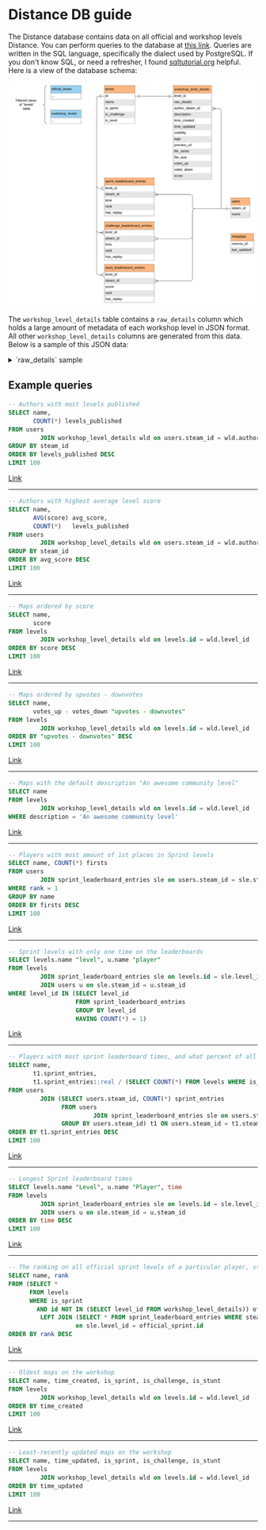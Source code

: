 # Distance DB guide

The Distance database contains data on all official and workshop levels Distance. You can perform queries to the database at [this link](https://distance-db-sql.seekr.pw/). Queries are written in the SQL language, specifically the dialect used by PostgreSQL. If you don't know SQL, or need a refresher, I found [sqltutorial.org](https://www.sqltutorial.org/) helpful. Here is a view of the database schema:

![](schema.svg)

The `workshop_level_details` table contains a `raw_details` column which holds a large amount of metadata of each workshop level in JSON format. All other `workshop_level_details` columns are generated from this data. Below is a sample of this JSON data:

<details>
<summary>`raw_details` sample</summary>

```json
{
  "result": 1,
  "publishedfileid": "3274152841",
  "creator": "76561198314429818",
  "creator_appid": 233610,
  "consumer_appid": 233610,
  "consumer_shortcutid": 0,
  "filename": "cl06 end to a violent heart.bytes",
  "file_size": "772518",
  "preview_file_size": "438069",
  "file_url": "https://steamusercontent-a.akamaihd.net/ugc/2455105898804613920/FF93C0C046CE59648198DD647C993ABF5E793B8D/",
  "preview_url": "https://steamuserimages-a.akamaihd.net/ugc/2455105898804614047/9276AC84466FA91F42A6A1104F3905EA6E49F977/",
  "url": "",
  "hcontent_file": "2455105898804613920",
  "hcontent_preview": "2455105898804614047",
  "title": "CL06 End To A Violent Heart",
  "file_description": "You're inside the tower. Flight through the guardian, avoid all obstacles and reach to the Core to end this mess!",
  "time_created": 1719183533,
  "time_updated": 1719183533,
  "visibility": 0,
  "flags": 1536,
  "workshop_file": false,
  "workshop_accepted": false,
  "show_subscribe_all": false,
  "num_comments_public": 0,
  "banned": false,
  "ban_reason": "",
  "banner": "76561197960265728",
  "can_be_deleted": true,
  "app_name": "Distance",
  "file_type": 0,
  "can_subscribe": true,
  "subscriptions": 3,
  "favorited": 0,
  "followers": 0,
  "lifetime_subscriptions": 3,
  "lifetime_favorited": 0,
  "lifetime_followers": 0,
  "lifetime_playtime": "74",
  "lifetime_playtime_sessions": "1",
  "views": 1,
  "num_children": 0,
  "num_reports": 0,
  "tags": [
    {
      "tag": "level",
      "display_name": "level"
    },
    {
      "tag": "Sprint",
      "display_name": "Sprint"
    },
    {
      "tag": "Advanced",
      "display_name": "Advanced"
    }
  ],
  "vote_data": {
    "score": 0,
    "votes_up": 0,
    "votes_down": 0
  },
  "language": 0,
  "maybe_inappropriate_sex": false,
  "maybe_inappropriate_violence": false,
  "revision_change_number": "5",
  "revision": 1,
  "ban_text_check_result": 5
}
```

</details>

## Example queries

```sql
-- Authors with most levels published
SELECT name,
       COUNT(*) levels_published
FROM users
         JOIN workshop_level_details wld on users.steam_id = wld.author_steam_id
GROUP BY steam_id
ORDER BY levels_published DESC
LIMIT 100
```

[Link](<https://distance-db-sql.seekr.pw/?query=--%20Authors%20with%20most%20levels%20published%0ASELECT%20name%2C%0A%20%20%20%20%20%20%20COUNT(*)%20levels_published%0AFROM%20users%0A%20%20%20%20%20%20%20%20%20JOIN%20workshop_level_details%20wld%20on%20users.steam_id%20%3D%20wld.author_steam_id%0AGROUP%20BY%20steam_id%0AORDER%20BY%20levels_published%20DESC%0ALIMIT%20100>)

---

```sql
-- Authors with highest average level score
SELECT name,
       AVG(score) avg_score,
       COUNT(*)   levels_published
FROM users
         JOIN workshop_level_details wld on users.steam_id = wld.author_steam_id
GROUP BY steam_id
ORDER BY avg_score DESC
LIMIT 100
```

[Link](<https://distance-db-sql.seekr.pw/?query=--%20Authors%20with%20highest%20average%20level%20score%0ASELECT%20name%2C%0A%20%20%20%20%20%20%20AVG(score)%20avg_score%2C%0A%20%20%20%20%20%20%20COUNT(*)%20%20%20levels_published%0AFROM%20users%0A%20%20%20%20%20%20%20%20%20JOIN%20workshop_level_details%20wld%20on%20users.steam_id%20%3D%20wld.author_steam_id%0AGROUP%20BY%20steam_id%0AORDER%20BY%20avg_score%20DESC%0ALIMIT%20100>)

---

```sql
-- Maps ordered by score
SELECT name,
       score
FROM levels
         JOIN workshop_level_details wld on levels.id = wld.level_id
ORDER BY score DESC
LIMIT 100
```

[Link](https://distance-db-sql.seekr.pw/?query=--%20Maps%20ordered%20by%20score%0ASELECT%20name%2C%0A%20%20%20%20%20%20%20score%0AFROM%20levels%0A%20%20%20%20%20%20%20%20%20JOIN%20workshop_level_details%20wld%20on%20levels.id%20%3D%20wld.level_id%0AORDER%20BY%20score%20DESC%0ALIMIT%20100)

---

```sql
-- Maps ordered by upvotes - downvotes
SELECT name,
       votes_up - votes_down "upvotes - downvotes"
FROM levels
         JOIN workshop_level_details wld on levels.id = wld.level_id
ORDER BY "upvotes - downvotes" DESC
LIMIT 100
```

[Link](https://distance-db-sql.seekr.pw/?query=--%20Maps%20ordered%20by%20upvotes%20-%20downvotes%0ASELECT%20name%2C%0A%20%20%20%20%20%20%20votes_up%20-%20votes_down%20%22upvotes%20-%20downvotes%22%0AFROM%20levels%0A%20%20%20%20%20%20%20%20%20JOIN%20workshop_level_details%20wld%20on%20levels.id%20%3D%20wld.level_id%0AORDER%20BY%20%22upvotes%20-%20downvotes%22%20DESC%0ALIMIT%20100)

---

```sql
-- Maps with the default description "An awesome community level"
SELECT name
FROM levels
         JOIN workshop_level_details wld on levels.id = wld.level_id
WHERE description = 'An awesome community level'
```

[Link](https://distance-db-sql.seekr.pw/?query=--%20Maps%20with%20the%20default%20description%20%22An%20awesome%20community%20level%22%0ASELECT%20name%0AFROM%20levels%0A%20%20%20%20%20%20%20%20%20JOIN%20workshop_level_details%20wld%20on%20levels.id%20%3D%20wld.level_id%0AWHERE%20description%20%3D%20%27An%20awesome%20community%20level%27)

---

```sql
-- Players with most amount of 1st places in Sprint levels
SELECT name, COUNT(*) firsts
FROM users
         JOIN sprint_leaderboard_entries sle on users.steam_id = sle.steam_id
WHERE rank = 1
GROUP BY name
ORDER BY firsts DESC
LIMIT 100
```

[Link](<https://distance-db-sql.seekr.pw/?query=--%20Players%20with%20most%20amount%20of%201st%20places%20in%20Sprint%20levels%0ASELECT%20name%2C%20COUNT(*)%20firsts%0AFROM%20users%0A%20%20%20%20%20%20%20%20%20JOIN%20sprint_leaderboard_entries%20sle%20on%20users.steam_id%20%3D%20sle.steam_id%0AWHERE%20rank%20%3D%201%0AGROUP%20BY%20name%0AORDER%20BY%20firsts%20DESC%0ALIMIT%20100>)

---

```sql
-- Sprint levels with only one time on the leaderboards
SELECT levels.name "level", u.name "player"
FROM levels
         JOIN sprint_leaderboard_entries sle on levels.id = sle.level_id
         JOIN users u on sle.steam_id = u.steam_id
WHERE level_id IN (SELECT level_id
                   FROM sprint_leaderboard_entries
                   GROUP BY level_id
                   HAVING COUNT(*) = 1)
```

[Link](<https://distance-db-sql.seekr.pw/?query=--%20Sprint%20levels%20with%20only%20one%20time%20on%20the%20leaderboards%0ASELECT%20levels.name%20%22level%22%2C%20u.name%20%22player%22%0AFROM%20levels%0A%20%20%20%20%20%20%20%20%20JOIN%20sprint_leaderboard_entries%20sle%20on%20levels.id%20%3D%20sle.level_id%0A%20%20%20%20%20%20%20%20%20JOIN%20users%20u%20on%20sle.steam_id%20%3D%20u.steam_id%0AWHERE%20level_id%20IN%20(SELECT%20level_id%0A%20%20%20%20%20%20%20%20%20%20%20%20%20%20%20%20%20%20%20FROM%20sprint_leaderboard_entries%0A%20%20%20%20%20%20%20%20%20%20%20%20%20%20%20%20%20%20%20GROUP%20BY%20level_id%0A%20%20%20%20%20%20%20%20%20%20%20%20%20%20%20%20%20%20%20HAVING%20COUNT(*)%20%3D%201)>)

---

```sql
-- Players with most sprint leaderboard times, and what percent of all levels they've set a time on
SELECT name,
       t1.sprint_entries,
       t1.sprint_entries::real / (SELECT COUNT(*) FROM levels WHERE is_sprint)::real percent
FROM users
         JOIN (SELECT users.steam_id, COUNT(*) sprint_entries
               FROM users
                        JOIN sprint_leaderboard_entries sle on users.steam_id = sle.steam_id
               GROUP BY users.steam_id) t1 ON users.steam_id = t1.steam_id
ORDER BY t1.sprint_entries DESC
LIMIT 100
```

[Link](<https://distance-db-sql.seekr.pw/?query=--%20Players%20with%20most%20sprint%20leaderboard%20times%2C%20and%20what%20percent%20of%20all%20levels%20they%27ve%20set%20a%20time%20on%0ASELECT%20name%2C%0A%20%20%20%20%20%20%20t1.sprint_entries%2C%0A%20%20%20%20%20%20%20t1.sprint_entries%3A%3Areal%20%2F%20(SELECT%20COUNT(*)%20FROM%20levels%20WHERE%20is_sprint)%3A%3Areal%20percent%0AFROM%20users%0A%20%20%20%20%20%20%20%20%20JOIN%20(SELECT%20users.steam_id%2C%20COUNT(*)%20sprint_entries%0A%20%20%20%20%20%20%20%20%20%20%20%20%20%20%20FROM%20users%0A%20%20%20%20%20%20%20%20%20%20%20%20%20%20%20%20%20%20%20%20%20%20%20%20JOIN%20sprint_leaderboard_entries%20sle%20on%20users.steam_id%20%3D%20sle.steam_id%0A%20%20%20%20%20%20%20%20%20%20%20%20%20%20%20GROUP%20BY%20users.steam_id)%20t1%20ON%20users.steam_id%20%3D%20t1.steam_id%0AORDER%20BY%20t1.sprint_entries%20DESC%0ALIMIT%20100>)

---

```sql
-- Longest Sprint leaderboard times
SELECT levels.name "Level", u.name "Player", time
FROM levels
         JOIN sprint_leaderboard_entries sle on levels.id = sle.level_id
         JOIN users u on sle.steam_id = u.steam_id
ORDER BY time DESC
LIMIT 100
```

[Link](https://distance-db-sql.seekr.pw/?query=--%20Longest%20Sprint%20leaderboard%20times%0ASELECT%20levels.name%20%22Level%22%2C%20u.name%20%22Player%22%2C%20time%0AFROM%20levels%0A%20%20%20%20%20%20%20%20%20JOIN%20sprint_leaderboard_entries%20sle%20on%20levels.id%20%3D%20sle.level_id%0A%20%20%20%20%20%20%20%20%20JOIN%20users%20u%20on%20sle.steam_id%20%3D%20u.steam_id%0AORDER%20BY%20time%20DESC%0ALIMIT%20100)

---

```sql
-- The ranking on all official sprint levels of a particular player, starting from worst
SELECT name, rank
FROM (SELECT *
      FROM levels
      WHERE is_sprint
        AND id NOT IN (SELECT level_id FROM workshop_level_details)) official_sprint
         LEFT JOIN (SELECT * FROM sprint_leaderboard_entries WHERE steam_id = 76561198032726698) sle
                   on sle.level_id = official_sprint.id
ORDER BY rank DESC
```

[Link](<https://distance-db-sql.seekr.pw/?query=--%20The%20ranking%20on%20all%20official%20sprint%20levels%20of%20a%20particular%20player%2C%20starting%20from%20worst%0ASELECT%20name%2C%20rank%0AFROM%20(SELECT%20*%0A%20%20%20%20%20%20FROM%20levels%0A%20%20%20%20%20%20WHERE%20is_sprint%0A%20%20%20%20%20%20%20%20AND%20id%20NOT%20IN%20(SELECT%20level_id%20FROM%20workshop_level_details))%20official_sprint%0A%20%20%20%20%20%20%20%20%20LEFT%20JOIN%20(SELECT%20*%20FROM%20sprint_leaderboard_entries%20WHERE%20steam_id%20%3D%2076561198032726698)%20sle%0A%20%20%20%20%20%20%20%20%20%20%20%20%20%20%20%20%20%20%20on%20sle.level_id%20%3D%20official_sprint.id%0AORDER%20BY%20rank%20DESC>)

---

```sql
-- Oldest maps on the workshop
SELECT name, time_created, is_sprint, is_challenge, is_stunt
FROM levels
         JOIN workshop_level_details wld on levels.id = wld.level_id
ORDER BY time_created
LIMIT 100
```

[Link](https://distance-db-sql.seekr.pw/?query=--%20Oldest%20maps%20on%20the%20workshop%0ASELECT%20name%2C%20time_created%2C%20is_sprint%2C%20is_challenge%2C%20is_stunt%0AFROM%20levels%0A%20%20%20%20%20%20%20%20%20JOIN%20workshop_level_details%20wld%20on%20levels.id%20%3D%20wld.level_id%0AORDER%20BY%20time_created%0ALIMIT%20100)

---

```sql
-- Least-recently updated maps on the workshop
SELECT name, time_updated, is_sprint, is_challenge, is_stunt
FROM levels
         JOIN workshop_level_details wld on levels.id = wld.level_id
ORDER BY time_updated
LIMIT 100
```

[Link](https://distance-db-sql.seekr.pw/?query=--%20Least-recently%20updated%20maps%20on%20the%20workshop%0ASELECT%20name%2C%20time_updated%2C%20is_sprint%2C%20is_challenge%2C%20is_stunt%0AFROM%20levels%0A%20%20%20%20%20%20%20%20%20JOIN%20workshop_level_details%20wld%20on%20levels.id%20%3D%20wld.level_id%0AORDER%20BY%20time_updated%0ALIMIT%20100)

---

